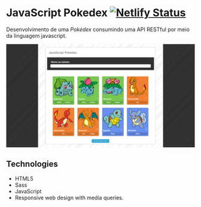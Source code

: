 # JavaScript Pokedex [![Netlify Status](https://api.netlify.com/api/v1/badges/1d25827f-112b-48e7-a333-bf00a660f0fa/deploy-status)](https://app.netlify.com/sites/jspokedex-pokeapi/deploys)

Desenvolvimento de uma _Pokédex_ consumindo uma API RESTful por meio da linguagem javascript.

![JavaScript Pokedex](previews/jspokedex.jpg)
## Technologies

- HTML5
- Sass
- JavaScript
- Responsive web design with media queries.